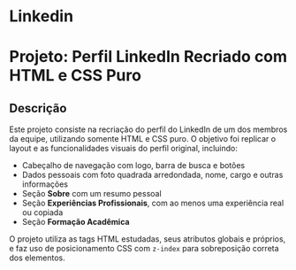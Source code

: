 # Linkedin
# Projeto: Perfil LinkedIn Recriado com HTML e CSS Puro

## Descrição

Este projeto consiste na recriação do perfil do LinkedIn de um dos membros da equipe, utilizando somente HTML e CSS puro. O objetivo foi replicar o layout e as funcionalidades visuais do perfil original, incluindo:

- Cabeçalho de navegação com logo, barra de busca e botões
- Dados pessoais com foto quadrada arredondada, nome, cargo e outras informações
- Seção **Sobre** com um resumo pessoal
- Seção **Experiências Profissionais**, com ao menos uma experiência real ou copiada
- Seção **Formação Acadêmica**

O projeto utiliza as tags HTML estudadas, seus atributos globais e próprios, e faz uso de posicionamento CSS com `z-index` para sobreposição correta dos elementos.

